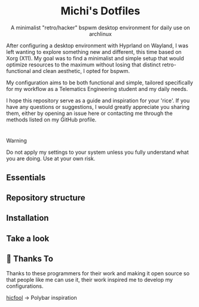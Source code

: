 <h1 align="center">Michi's Dotfiles</h1>
<p align="center">A minimalist "retro/hacker" bspwm desktop environment for daily use on archlinux</p>


After configuring a desktop environment with Hyprland on Wayland, I was left wanting to explore something new and different, this time based on Xorg (X11). My goal was to find a minimalist and simple setup that would optimize resources to the maximum without losing that distinct retro-functional and clean aesthetic, I opted for  bspwm.

My configuration aims to be both functional and simple, tailored specifically for my workflow as a Telematics Engineering student and my daily needs.

I hope this repository serve as a guide and inspiration for your 'rice'. If you have any questions or suggestions, I would greatly appreciate you sharing them, either by opening an issue here or contacting me through the methods listed on my GitHub profile.

#
> [!WARNING]
> Do not apply my settings to your system unless you fully understand what you are doing. Use at your own risk.

## Essentials

## Repository structure

## Installation

## Take a look


## 💝 Thanks To
Thanks to these programmers for their work and making it open source so that people like me can use it, their work inspired me to develop my configurations.

[hicfool](https://github.com/hicfool "Polybar inspiration") &rarr; Polybar inspiration 
